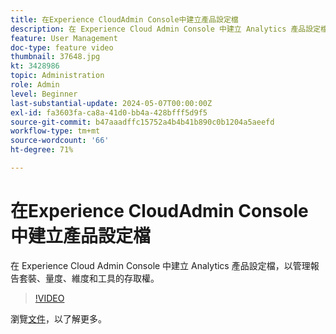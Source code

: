 ```yaml
---
title: 在Experience CloudAdmin Console中建立產品設定檔
description: 在 Experience Cloud Admin Console 中建立 Analytics 產品設定檔，以管理報告套裝、量度、維度和工具的存取權。
feature: User Management
doc-type: feature video
thumbnail: 37648.jpg
kt: 3428986
topic: Administration
role: Admin
level: Beginner
last-substantial-update: 2024-05-07T00:00:00Z
exl-id: fa3603fa-ca8a-41d0-bb4a-428bfff5d9f5
source-git-commit: b47aaadffc15752a4b4b41b890c0b1204a5aeefd
workflow-type: tm+mt
source-wordcount: '66'
ht-degree: 71%

---
```


# 在Experience CloudAdmin Console中建立產品設定檔

在 Experience Cloud Admin Console 中建立 Analytics 產品設定檔，以管理報告套裝、量度、維度和工具的存取權。

>[!VIDEO](https://video.tv.adobe.com/v/3428986/?learn=on)

瀏覽[文件](https://experienceleague.adobe.com/zh-hant/docs/analytics/admin/admin-console/permissions/product-profile)，以了解更多。
